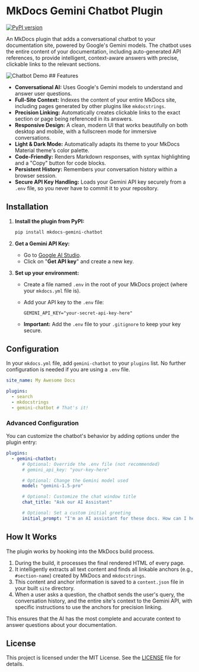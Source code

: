 # MkDocs Gemini Chatbot Plugin



[![PyPI version](https://badge.fury.io/py/mkdocs-gemini-chatbot.svg)](https://badge.fury.io/py/mkdocs-gemini-chatbot)

An MkDocs plugin that adds a conversational chatbot to your documentation site, powered by Google's Gemini models. The chatbot uses the entire content of your documentation, including auto-generated API references, to provide intelligent, context-aware answers with precise, clickable links to the relevant sections.

![Chatbot Demo](https://i.imgur.com/your-demo-image.gif)  ## Features

-   **Conversational AI:** Uses Google's Gemini models to understand and answer user questions.
-   **Full-Site Context:** Indexes the content of your entire MkDocs site, including pages generated by other plugins like `mkdocstrings`.
-   **Precision Linking:** Automatically creates clickable links to the exact section or page being referenced in its answers.
-   **Responsive Design:** A clean, modern UI that works beautifully on both desktop and mobile, with a fullscreen mode for immersive conversations.
-   **Light & Dark Mode:** Automatically adapts its theme to your MkDocs Material theme's color palette.
-   **Code-Friendly:** Renders Markdown responses, with syntax highlighting and a "Copy" button for code blocks.
-   **Persistent History:** Remembers your conversation history within a browser session.
-   **Secure API Key Handling:** Loads your Gemini API key securely from a `.env` file, so you never have to commit it to your repository.

## Installation

1.  **Install the plugin from PyPI:**

    ```bash
    pip install mkdocs-gemini-chatbot
    ```

2.  **Get a Gemini API Key:**

    -   Go to [Google AI Studio](https://aistudio.google.com/).
    -   Click on "**Get API key**" and create a new key.

3.  **Set up your environment:**

    -   Create a file named `.env` in the root of your MkDocs project (where your `mkdocs.yml` file is).
    -   Add your API key to the `.env` file:

        ```
        GEMINI_API_KEY="your-secret-api-key-here"
        ```

    -   **Important:** Add the `.env` file to your `.gitignore` to keep your key secure.

## Configuration

In your `mkdocs.yml` file, add `gemini-chatbot` to your `plugins` list. No further configuration is needed if you are using a `.env` file.

```yaml
site_name: My Awesome Docs

plugins:
  - search
  - mkdocstrings
  - gemini-chatbot # That's it!
````

### Advanced Configuration

You can customize the chatbot's behavior by adding options under the plugin entry:

```yaml
plugins:
  - gemini-chatbot:
      # Optional: Override the .env file (not recommended)
      # gemini_api_key: "your-key-here"

      # Optional: Change the Gemini model used
      model: "gemini-1.5-pro"

      # Optional: Customize the chat window title
      chat_title: "Ask our AI Assistant"

      # Optional: Set a custom initial greeting
      initial_prompt: "I'm an AI assistant for these docs. How can I help?"
```

## How It Works

The plugin works by hooking into the MkDocs build process.

1.  During the build, it processes the final rendered HTML of every page.
2.  It intelligently extracts all text content and finds all linkable anchors (e.g., `#section-name`) created by MkDocs and `mkdocstrings`.
3.  This content and anchor information is saved to a `content.json` file in your built `site` directory.
4.  When a user asks a question, the chatbot sends the user's query, the conversation history, and the entire site's context to the Gemini API, with specific instructions to use the anchors for precision linking.

This ensures that the AI has the most complete and accurate context to answer questions about your documentation.

## License

This project is licensed under the MIT License. See the [LICENSE](https://www.google.com/search?q=LICENSE) file for details.

```
